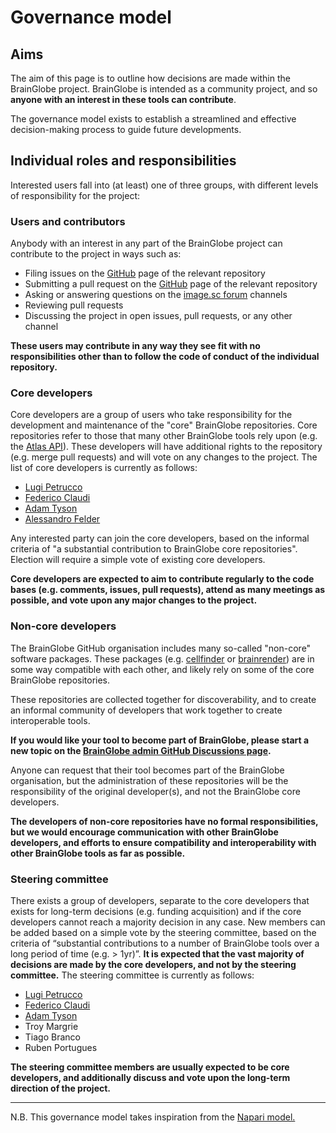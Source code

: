 # Governance model

## Aims

The aim of this page is to outline how decisions are made within the BrainGlobe project. BrainGlobe is intended 
as a community project, and so **anyone with an interest in these tools can contribute**.&#x20;

The governance model exists to establish a streamlined and effective decision-making process to guide future developments.

## Individual roles and responsibilities

Interested users fall into (at least) one of three groups, with different levels of responsibility for the project:

### Users and contributors

Anybody with an interest in any part of the BrainGlobe project can contribute to the project in ways such as:

* Filing issues on the [GitHub](https://github.com/brainglobe) page of the relevant repository
* Submitting a pull request on the [GitHub](https://github.com/brainglobe) page of the relevant repository
* Asking or answering questions on the [image.sc forum](https://forum.image.sc/tag/brainglobe) channels
* Reviewing pull requests
* Discussing the project in open issues, pull requests, or any other channel

**These users may contribute in any way they see fit with no responsibilities other than to follow the code of 
conduct of the individual repository.**&#x20;

### Core developers

Core developers are a group of users who take responsibility for the development and maintenance of the "core" 
BrainGlobe repositories. Core repositories refer to those that many other BrainGlobe tools rely upon (e.g. the 
[Atlas API](https://github.com/brainglobe/bg-atlasapi)). These developers will have additional rights to the 
repository (e.g. merge pull requests) and will vote on any changes to the project. The list of core developers is 
currently as follows:

* [Lugi Petrucco](https://github.com/vigji)
* [Federico Claudi](https://github.com/FedeClaudi)
* [Adam Tyson](https://github.com/adamltyson)
* [Alessandro Felder](https://github.com/alessandrofelder)

Any interested party can join the core developers, based on the informal criteria of "a substantial contribution to 
BrainGlobe core repositories". Election will require a simple vote of existing core developers.

**Core developers are expected to aim to contribute regularly to the code bases (e.g. comments, issues, pull requests), 
attend as many meetings as possible, and vote upon any major changes to the project.**

### Non-core developers

The BrainGlobe GitHub organisation includes many so-called "non-core" software packages. These packages (e.g. 
[cellfinder](/documentation/cellfinder/index) or [brainrender](/documentation/brainrender/index)) 
are in some way compatible with each other, and likely rely on some of the core BrainGlobe repositories.

These repositories are collected together for discoverability, and to create an informal community of developers that 
work together to create interoperable tools.

**If you would like your tool to become part of BrainGlobe, please start a new topic on the [**BrainGlobe admin 
GitHub Discussions page**](https://github.com/brainglobe/BrainGlobe/discussions).**

Anyone can request that their tool becomes part of the BrainGlobe organisation, but the administration of these 
repositories will be the responsibility of the original developer(s), and not the BrainGlobe core developers.

**The developers of non-core repositories have no formal responsibilities, but we would encourage communication 
with other BrainGlobe developers, and efforts to ensure compatibility and interoperability with other BrainGlobe tools 
as far as possible.**

### Steering committee

There exists a group of developers, separate to the core developers that exists for long-term decisions (e.g. funding 
acquisition) and if the core developers cannot reach a majority decision in any case. New members can be added based 
on a simple vote by the steering committee, based on the criteria of “substantial contributions to a number of 
BrainGlobe tools over a long period of time (e.g. > 1yr)”. **It is expected that the vast majority of decisions are 
made by the core developers, and not by the steering committee.** The steering committee is currently as follows:

* [Lugi Petrucco](https://github.com/vigji)
* [Federico Claudi](https://github.com/FedeClaudi)
* [Adam Tyson](https://github.com/adamltyson)
* Troy Margrie
* Tiago Branco
* Ruben Portugues

**The steering committee members are usually expected to be core developers, and additionally discuss and vote upon the 
long-term direction of the project.**

****

N.B. This governance model takes inspiration from the [Napari model.](https://napari.org/docs/0.3.8/developers/GOVERNANCE.html)
